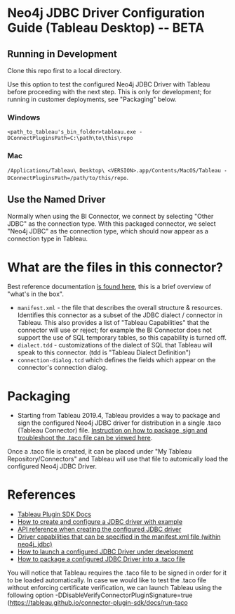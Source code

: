 # Neo4j JDBC Driver Configuration Guide (Tableau Desktop) -- BETA 

## Running in Development

Clone this repo first to a local directory.

Use this option to test the configured Neo4j JDBC Driver with Tableau before proceeding with the next step.  This is only for development; for running
in customer deployments, see "Packaging" below.

### Windows

`<path_to_tableau's_bin_folder>tableau.exe -DConnectPluginsPath=C:\path\to\this\repo`

### Mac

`/Applications/Tableau\ Desktop\ <VERSION>.app/Contents/MacOS/Tableau -DConnectPluginsPath=/path/to/this/repo`.  

## Use the Named Driver

Normally when using the BI Connector, we connect by selecting "Other JDBC" as the
connection type.  With this packaged connector, we select "Neo4j JDBC" as the 
connection type, which should now appear as a connection type in Tableau.

# What are the files in this connector?

Best reference documentation [is found here](https://tableau.github.io/connector-plugin-sdk/docs/design), this is a brief
overview of "what's in the box".

* `manifest.xml` - the file that describes the overall structure & resources.  Identifies this connector as a subset of the JDBC dialect / connector in Tableau.  This also provides a list of "Tableau Capabilities" that the connector will use or reject; for example the BI Connector does not support the use of SQL temporary tables, so this capability is turned off.
* `dialect.tdd` - customizations of the dialect of SQL that Tableau will speak to this connector. (tdd is "Tableau Dialect Definition")
* `connection-dialog.tcd` which defines the fields which appear on the connector's connection dialog.

# Packaging

 * Starting from Tableau 2019.4, Tableau provides a way to package and sign the configured Neo4j JDBC driver for distribution in a single .taco (Tableau Connector) file. [Instruction on how to package, sign and troubleshoot the .taco file can be viewed here](https://tableau.github.io/connector-plugin-sdk/docs/package-sign).
   
Once a .taco file is created, it can be placed under "My Tableau Repository/Connectors" and Tableau will use that file to automically load the configured Neo4j JDBC Driver.

# References
* [Tableau Plugin SDK Docs](https://tableau.github.io/connector-plugin-sdk/docs/)
* [How to create and configure a JDBC driver with example](https://tableau.github.io/connector-plugin-sdk/docs/example)
* [API reference when creating the configured JDBC driver](https://tableau.github.io/connector-plugin-sdk/docs/api-reference)
* [Driver capabilities that can be specified in the manifest.xml file (within neo4j_jdbc)](https://tableau.github.io/connector-plugin-sdk/docs/capabilities)
* [How to launch a configured JDBC Driver under development](https://tableau.github.io/connector-plugin-sdk/docs/share)
* [How to package a configured JDBC Driver into a .taco file](https://tableau.github.io/connector-plugin-sdk/docs/run-taco)

You will notice that Tableau requires the .taco file to be signed in order for it to be loaded automatically.  In case we would like to test the .taco file without enforcing certificate verification, we can launch Tableau using the 
following option -DDisableVerifyConnectorPluginSignature=true (https://tableau.github.io/connector-plugin-sdk/docs/run-taco
